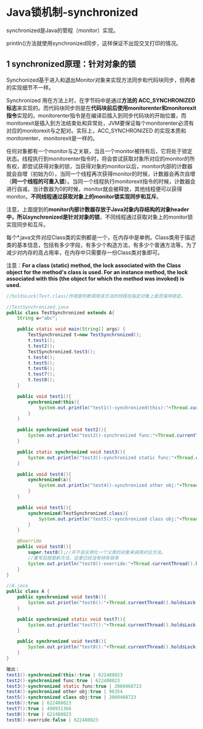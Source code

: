 ﻿# Java锁机制-synchronized

synchronized是Java的管程（monitor）实现。

println()方法就使用synchronized同步，这样保证不出现交叉打印的情况。

## 1 synchronized原理：针对对象的锁

Synchonized基于进入和退出Monitor对象来实现方法同步和代码块同步，但两者的实现细节不一样。

Synchronized 用在方法上时，在字节码中是通过**方法的 ACC_SYNCHRONIZED 标志**来实现的。而代码块同步则是在**代码块前后使用monitorenter和monitorexit指令**实现的。monitorenter指令是在编译后插入到同步代码块的开始位置，而monitorexit是插入到方法结束处和异常处，JVM要保证每个monitorenter必须有对应的monitorexit与之配对。实际上，ACC_SYNCHRONIZED 的实现本质和monitorenter、monitorexit是一样的。

任何对象都有一个monitor与之关联，当且一个monitor被持有后，它将处于锁定状态。线程执行到monitorenter指令时，将会尝试获取对象所对应的monitor的所有权，即尝试获得对象的锁，当获得对象的monitor以后，monitor内部的计数器就会自增（初始为0），当同一个线程再次获得monitor的时候，计数器会再次自增（**同一个线程的可重入锁**）。当同一个线程执行monitorexit指令的时候，计数器会进行自减，当计数器为0的时候，monitor就会被释放，其他线程便可以获得monitor。**不同线程通过获取对象上的monitor锁实现同步和互斥**。

注意，上面提到的**monitor内部计数器存放于Java对象内存结构的对象header中，所以synchronized是针对对象的锁**，不同线程通过获取对象上的monitor锁实现同步和互斥。

每个*.java文件对应Class类的实例都是一个，在内存中是单例。Class类用于描述类的基本信息，包括有多少字段，有多少个构造方法，有多少个普通方法等，为了减少对内存的高占用率，在内存中只需要存一份Class类对象即可。

注意：**For a class (static) method, the lock associated with the Class object for the method's class is used. For an instance method, the lock associated with this (the object for which the method was invoked) is used.**


```java
//holdsLock(Test.class)作用是判断调用该方法的线程在指定对象上是否保持锁定。

//TestSynchronized.java
public class TestSynchronized extends A{
    String a="abc";

    public static void main(String[] args) {
        TestSynchronized t=new TestSynchronized();
        t.test1();
        t.test2();
        TestSynchronized.test3();
        t.test4();
        t.test5();
        t.test6();
        t.test7();
        t.test8();
    }

    public void test1(){
        synchronized(this){
            System.out.println("test1()-synchronized(this):"+Thread.currentThread().holdsLock(this)+" | "+this.hashCode());
        }
    }

    public synchronized void test2(){
        System.out.println("test2()-synchronized func:"+Thread.currentThread().holdsLock(this)+" | "+this.hashCode());
    }

    public static synchronized void test3(){
        System.out.println("test3()-synchronized static func:"+Thread.currentThread().holdsLock(TestSynchronized.class)+" | "+TestSynchronized.class.hashCode());
    }

    public void test4(){
        synchronized(a){
            System.out.println("test4()-synchronized other obj:"+Thread.currentThread().holdsLock(a)+" | "+a.hashCode());
        }
    }

    public void test5(){
        synchronized(TestSynchronized.class){
            System.out.println("test5()-synchronized class obj:"+Thread.currentThread().holdsLock(TestSynchronized.class)+" | "+TestSynchronized.class.hashCode());
        }
    }

    @Override
    public void test8(){
        super.test8();//并不会实例化一个父类的对象来调用对应方法。
        //重写后就是新方法，这里已经没有持有锁来
        System.out.println("test8()-override:"+Thread.currentThread().holdsLock(this)+" | "+this.hashCode());
    }
}

//A.java
public class A {
    public synchronized void test6(){
        System.out.println("test6():"+Thread.currentThread().holdsLock(this)+" | "+this.hashCode());
    }

    public synchronized static void test7(){
        System.out.println("test7():"+Thread.currentThread().holdsLock(A.class)+" | "+A.class.hashCode());
    }

    public synchronized void test8(){
        System.out.println("test8():"+Thread.currentThread().holdsLock(this)+" | "+this.hashCode());
    }
}

输出：
test1()-synchronized(this):true | 622488023
test2()-synchronized func:true | 622488023
test3()-synchronized static func:true | 2060468723
test4()-synchronized other obj:true | 96354
test5()-synchronized class obj:true | 2060468723
test6():true | 622488023
test7():true | 498931366
test8():true | 622488023
test8()-override:false | 622488023
```

